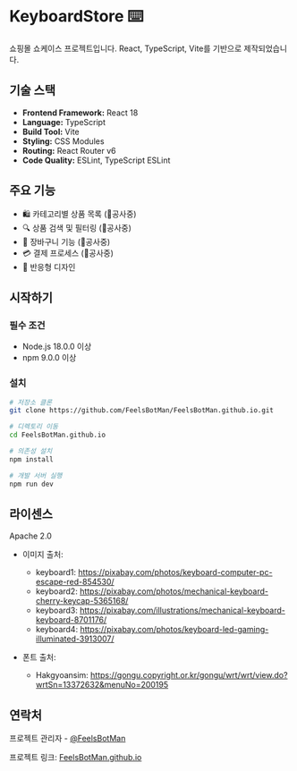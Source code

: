 # KeyboardStore ⌨️

쇼핑몰 쇼케이스 프로젝트입니다. React, TypeScript, Vite를 기반으로 제작되었습니다.

## 기술 스택

- **Frontend Framework:** React 18
- **Language:** TypeScript
- **Build Tool:** Vite
- **Styling:** CSS Modules
- **Routing:** React Router v6
- **Code Quality:** ESLint, TypeScript ESLint

## 주요 기능

- 🛍️ 카테고리별 상품 목록 (🚧공사중)
- 🔍 상품 검색 및 필터링 (🚧공사중)
- 🛒 장바구니 기능 (🚧공사중)
- 💳 결제 프로세스 (🚧공사중)
- 📱 반응형 디자인

## 시작하기

### 필수 조건

- Node.js 18.0.0 이상
- npm 9.0.0 이상

### 설치

```bash
# 저장소 클론
git clone https://github.com/FeelsBotMan/FeelsBotMan.github.io.git

# 디렉토리 이동
cd FeelsBotMan.github.io

# 의존성 설치
npm install

# 개발 서버 실행
npm run dev
```

## 라이센스

Apache 2.0


- 이미지 출처:
  - keyboard1: https://pixabay.com/photos/keyboard-computer-pc-escape-red-854530/
  - keyboard2: https://pixabay.com/photos/mechanical-keyboard-cherry-keycap-5365168/
  - keyboard3: https://pixabay.com/illustrations/mechanical-keyboard-keyboard-8701176/
  - keyboard4: https://pixabay.com/photos/keyboard-led-gaming-illuminated-3913007/

- 폰트 출처:
  - Hakgyoansim: https://gongu.copyright.or.kr/gongu/wrt/wrt/view.do?wrtSn=13372632&menuNo=200195

## 연락처

프로젝트 관리자 - [@FeelsBotMan](https://github.com/FeelsBotMan)

프로젝트 링크: [FeelsBotMan.github.io](https://feelsbotman.github.io/)
